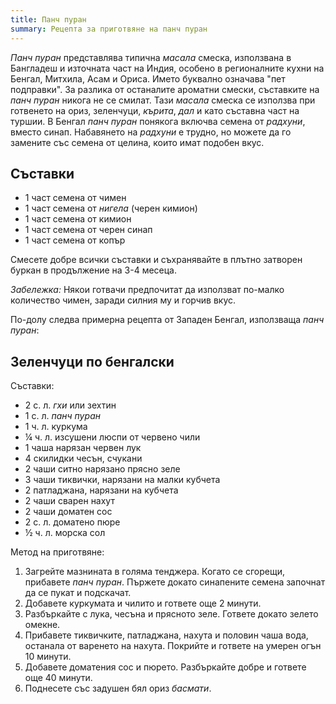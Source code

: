 ```yaml
---
title: Панч пуран
summary: Рецепта за приготвяне на панч пуран
---
```


*Панч пуран* представлява типична *масала* смеска, използвана в Бангладеш и източната част на Индия, особено в регионалните кухни на Бенгал, Митхила, Асам и Ориса. Името буквално означава "пет подправки". За разлика от останалите ароматни смески, съставките на *панч пуран* никога не се смилат. Тази *масала* смеска се използва при готвенето на ориз, зеленчуци, *кърита*, *дал* и като съставна част на туршии. В Бенгал *панч пуран* понякога включва семена от *радхуни*, вместо синап. Набавянето на *радхуни* е трудно, но можете да го замените със семена от целина, които имат подобен вкус.

## Съставки

- 1 част семена от чимен
- 1 част семена от *нигела* (черен кимион)
- 1 част семена от кимион
- 1 част семена от черен синап
- 1 част семена от копър

Смесете добре всички съставки и съхранявайте в плътно затворен буркан в продължение на 3-4 месеца.

*Забележка:* Някои готвачи предпочитат да използват по-малко количество чимен, заради силния му и горчив вкус.

По-долу следва примерна рецепта от Западен Бенгал, използваща *панч пуран*:

## Зеленчуци по бенгалски

Съставки:

- 2 с. л. *гхи* или зехтин
- 1 с. л. *панч пуран*
- 1 ч. л. куркума
- ¼ ч. л. изсушени люспи от червено чили
- 1 чаша нарязан червен лук
- 4 скилидки чесън, счукани
- 2 чаши ситно нарязано прясно зеле
- 3 чаши тиквички, нарязани на малки кубчета
- 2 патладжана, нарязани на кубчета
- 2 чаши сварен нахут
- 2 чаши доматен сос
- 2 с. л. доматено пюре
- ½ ч. л. морска сол

Метод на приготвяне:

1. Загрейте мазнината в голяма тенджера. Когато се сгорещи, прибавете *панч пуран*. Пържете докато синапените семена започнат да се пукат и подскачат.
2. Добавете куркумата и чилито и гответе още 2 минути.
3. Разбъркайте с лука, чесъна и прясното зеле. Гответе докато зелето омекне.
4. Прибавете тиквичките, патладжана, нахута и половин чаша вода, останала от варенето на нахута. Покрийте и гответе на умерен огън 10 минути.
5. Добавете доматения сос и пюрето. Разбъркайте добре и гответе още 40 минути.
6. Поднесете със задушен бял ориз *басмати*.
